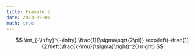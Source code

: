 ```yaml
---
title: Example 2
date: 2023-09-04
math: true
---
```


$$
\int_{-\infty}^{-\infty} \frac{1}{\sigma\sqrt{2\pi}}
    \exp\left(-\frac{1}{2}\left(\frac{x-\mu}{\sigma}\right)^2{}\right)
$$
